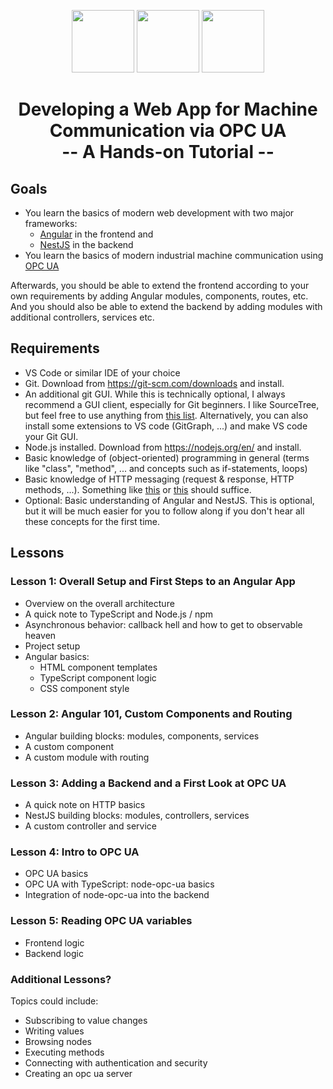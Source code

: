 <p align="center">
    <img height="100px" src="https://github.com/aljoshakoecher/opcua-webapp-tutorial/blob/documentation/images/images/opc-ua-icon.png?raw=true">
	<img height="100px" src="https://github.com/aljoshakoecher/opcua-webapp-tutorial/blob/documentation/images/images/angular-icon.png?raw=true">
	<img height="100px" src="https://github.com/aljoshakoecher/opcua-webapp-tutorial/blob/documentation/images/images/nestjs-icon.png?raw=true">
</p>
<h1 align="center">
	Developing a Web App for Machine Communication via OPC UA
	<br>
	-- A Hands-on Tutorial --
</h1>


## Goals
- You learn the basics of modern web development with two major frameworks: 
  - [Angular](https://angular.io/) in the frontend and 
  - [NestJS](https://nestjs.com/) in the backend
- You learn the basics of modern industrial machine communication using [OPC UA](https://opcfoundation.org/about/opc-technologies/opc-ua/)

Afterwards, you should be able to extend the frontend according to your own requirements by adding Angular modules, components, routes, etc.
And you should also be able to extend the backend by adding modules with additional controllers, services etc.


## Requirements
- VS Code or similar IDE of your choice
- Git. Download from https://git-scm.com/downloads and install.
- An additional git GUI. While this is technically optional, I always recommend a GUI client, especially for Git beginners. I like SourceTree, but feel free to use anything from [this list](https://git-scm.com/downloads/guis). Alternatively, you can also install some extensions to VS code (GitGraph, ...) and make VS code your Git GUI.
- Node.js installed. Download from https://nodejs.org/en/ and install.
- Basic knowledge of (object-oriented) programming in general (terms like "class", "method", ... and concepts such as if-statements, loops)
- Basic knowledge of HTTP messaging (request & response, HTTP methods, ...). Something like [this](https://www.freecodecamp.org/news/http-and-everything-you-need-to-know-about-it/) or [this](https://developer.mozilla.org/en-US/docs/Web/HTTP/Overview) should suffice.
- Optional: Basic understanding of Angular and NestJS. This is optional, but it will be much easier for you to follow along if you don't hear all these concepts for the first time. 

## Lessons

### Lesson 1: Overall Setup and First Steps to an Angular App
- Overview on the overall architecture
- A quick note to TypeScript and Node.js / npm
- Asynchronous behavior: callback hell and how to get to observable heaven
- Project setup 
- Angular basics:
  - HTML component templates
  - TypeScript component logic
  - CSS component style

### Lesson 2: Angular 101, Custom Components and Routing
- Angular building blocks: modules, components, services
- A custom component 
- A custom module with routing

### Lesson 3: Adding a Backend and a First Look at OPC UA
- A quick note on HTTP basics 
- NestJS building blocks: modules, controllers, services
- A custom controller and service

### Lesson 4: Intro to OPC UA
- OPC UA basics
- OPC UA with TypeScript: node-opc-ua basics
- Integration of node-opc-ua into the backend

### Lesson 5: Reading OPC UA variables
- Frontend logic
- Backend logic

### Additional Lessons?
Topics could include:
- Subscribing to value changes
- Writing values
- Browsing nodes
- Executing methods
- Connecting with authentication and security
- Creating an opc ua server

